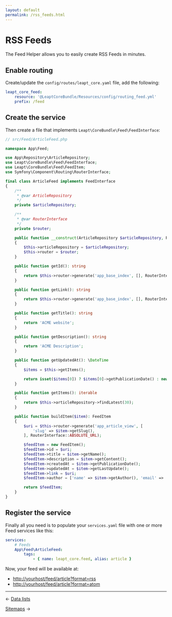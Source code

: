 ```yaml
---
layout: default
permalink: /rss_feeds.html
---
```


# RSS Feeds

The Feed Helper allows you to easily create RSS Feeds in minutes.

## Enable routing

Create/update the `config/routes/leapt_core.yaml` file, add the following:

```yaml
leapt_core_feed:
    resource: '@LeaptCoreBundle/Resources/config/routing_feed.yml'
    prefix: /feed
```

## Create the service

Then create a file that implements `Leapt\CoreBundle\Feed\FeedInterface`:

```php
// src/Feed/ArticleFeed.php

namespace App\Feed;

use App\Repository\ArticleRepository;
use Leapt\CoreBundle\Feed\FeedInterface;
use Leapt\CoreBundle\Feed\FeedItem;
use Symfony\Component\Routing\RouterInterface;

final class ArticleFeed implements FeedInterface
{
    /**
     * @var ArticleRepository
     */
    private $articleRepository;

    /**
     * @var RouterInterface
     */
    private $router;

    public function __construct(ArticleRepository $articleRepository, RouterInterface $router)
    {
        $this->articleRepository = $articleRepository;
        $this->router = $router;
    }

    public function getId(): string
    {
        return $this->router->generate('app_base_index', [], RouterInterface::ABSOLUTE_URL);
    }

    public function getLink(): string
    {
        return $this->router->generate('app_base_index', [], RouterInterface::ABSOLUTE_URL);
    }

    public function getTitle(): string
    {
        return 'ACME website';
    }

    public function getDescription(): string
    {
        return 'ACME Description';
    }

    public function getUpdatedAt(): \DateTime
    {
        $items = $this->getItems();

        return isset($items[0]) ? $items[0]->getPublicationDate() : new \DateTime();
    }

    public function getItems(): iterable
    {
        return $this->articleRepository->findLatest(30);
    }

    public function buildItem($item): FeedItem
    {
        $uri = $this->router->generate('app_article_view', [
            'slug' => $item->getSlug(),
        ], RouterInterface::ABSOLUTE_URL);

        $feedItem = new FeedItem();
        $feedItem->id = $uri;
        $feedItem->title = $item->getName();
        $feedItem->description = $item->getContent();
        $feedItem->createdAt = $item->getPublicationDate();
        $feedItem->updatedAt = $item->getLastUpdate();
        $feedItem->link = $uri;
        $feedItem->author = ['name' => $item->getAuthor(), 'email' => 'acme@website.com'];

        return $feedItem;
    }
}

```

## Register the service

Finally all you need is to populate your `services.yaml` file with one or more Feed services like this:

```yaml
services:
    # Feeds
    App\Feed\ArticleFeed:
        tags:
            - { name: leapt_core.feed, alias: article }
```

Now, your feed will be available at:

- <http://yourhost/feed/article?format=rss>
- <http://yourhost/feed/article?format=atom>

----------

&larr; [Data lists](/data_lists.html)

[Sitemaps](/sitemaps.html) &rarr;
